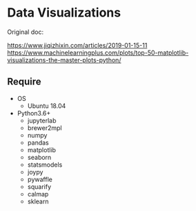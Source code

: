 # Data Visualizations

Original doc:

https://www.jiqizhixin.com/articles/2019-01-15-11  <br/>
https://www.machinelearningplus.com/plots/top-50-matplotlib-visualizations-the-master-plots-python/

## Require
- OS
  - Ubuntu 18.04
- Python3.6+
  - jupyterlab
  - brewer2mpl
  - numpy
  - pandas
  - matplotlib
  - seaborn
  - statsmodels
  - joypy
  - pywaffle
  - squarify
  - calmap
  - sklearn
